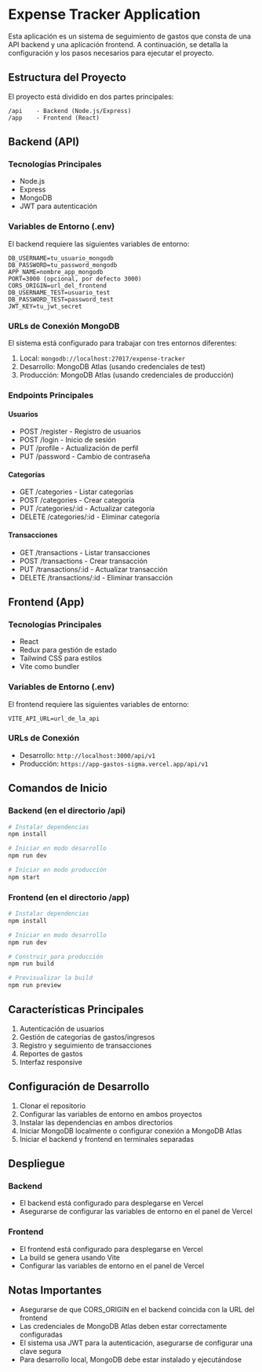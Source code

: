 # Expense Tracker Application

Esta aplicación es un sistema de seguimiento de gastos que consta de una API backend y una aplicación frontend. A continuación, se detalla la configuración y los pasos necesarios para ejecutar el proyecto.

## Estructura del Proyecto

El proyecto está dividido en dos partes principales:

```
/api    - Backend (Node.js/Express)
/app    - Frontend (React)
```

## Backend (API)

### Tecnologías Principales
- Node.js
- Express
- MongoDB
- JWT para autenticación

### Variables de Entorno (.env)
El backend requiere las siguientes variables de entorno:

```env
DB_USERNAME=tu_usuario_mongodb
DB_PASSWORD=tu_password_mongodb
APP_NAME=nombre_app_mongodb
PORT=3000 (opcional, por defecto 3000)
CORS_ORIGIN=url_del_frontend
DB_USERNAME_TEST=usuario_test
DB_PASSWORD_TEST=password_test
JWT_KEY=tu_jwt_secret
```

### URLs de Conexión MongoDB
El sistema está configurado para trabajar con tres entornos diferentes:

1. Local: `mongodb://localhost:27017/expense-tracker`
2. Desarrollo: MongoDB Atlas (usando credenciales de test)
3. Producción: MongoDB Atlas (usando credenciales de producción)

### Endpoints Principales

#### Usuarios
- POST /register - Registro de usuarios
- POST /login - Inicio de sesión
- PUT /profile - Actualización de perfil
- PUT /password - Cambio de contraseña

#### Categorías
- GET /categories - Listar categorías
- POST /categories - Crear categoría
- PUT /categories/:id - Actualizar categoría
- DELETE /categories/:id - Eliminar categoría

#### Transacciones
- GET /transactions - Listar transacciones
- POST /transactions - Crear transacción
- PUT /transactions/:id - Actualizar transacción
- DELETE /transactions/:id - Eliminar transacción

## Frontend (App)

### Tecnologías Principales
- React
- Redux para gestión de estado
- Tailwind CSS para estilos
- Vite como bundler

### Variables de Entorno (.env)
El frontend requiere las siguientes variables de entorno:

```env
VITE_API_URL=url_de_la_api
```

### URLs de Conexión
- Desarrollo: `http://localhost:3000/api/v1`
- Producción: `https://app-gastos-sigma.vercel.app/api/v1`

## Comandos de Inicio

### Backend (en el directorio /api)
```bash
# Instalar dependencias
npm install

# Iniciar en modo desarrollo
npm run dev

# Iniciar en modo producción
npm start
```

### Frontend (en el directorio /app)
```bash
# Instalar dependencias
npm install

# Iniciar en modo desarrollo
npm run dev

# Construir para producción
npm run build

# Previsualizar la build
npm run preview
```

## Características Principales

1. Autenticación de usuarios
2. Gestión de categorías de gastos/ingresos
3. Registro y seguimiento de transacciones
4. Reportes de gastos
5. Interfaz responsive

## Configuración de Desarrollo

1. Clonar el repositorio
2. Configurar las variables de entorno en ambos proyectos
3. Instalar las dependencias en ambos directorios
4. Iniciar MongoDB localmente o configurar conexión a MongoDB Atlas
5. Iniciar el backend y frontend en terminales separadas

## Despliegue

### Backend
- El backend está configurado para desplegarse en Vercel
- Asegurarse de configurar las variables de entorno en el panel de Vercel

### Frontend
- El frontend está configurado para desplegarse en Vercel
- La build se genera usando Vite
- Configurar las variables de entorno en el panel de Vercel

## Notas Importantes

- Asegurarse de que CORS_ORIGIN en el backend coincida con la URL del frontend
- Las credenciales de MongoDB Atlas deben estar correctamente configuradas
- El sistema usa JWT para la autenticación, asegurarse de configurar una clave segura
- Para desarrollo local, MongoDB debe estar instalado y ejecutándose
